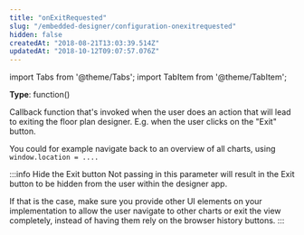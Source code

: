 ```yaml
---
title: "onExitRequested"
slug: "/embedded-designer/configuration-onexitrequested"
hidden: false
createdAt: "2018-08-21T13:03:39.514Z"
updatedAt: "2018-10-12T09:07:57.076Z"
---
```


import Tabs from '@theme/Tabs';
import TabItem from '@theme/TabItem';

**Type**: function()  

Callback function that's invoked when the user does an action that will lead to exiting the floor plan designer. E.g. when the user clicks on the "Exit" button. 

You could for example navigate back to an overview of all charts, using `window.location = ....`

:::info Hide the Exit button
Not passing in this parameter will result in the Exit button to be hidden from the user within the designer app.

If that is the case, make sure you provide other UI elements on your implementation to allow the user navigate to other charts or exit the view completely, instead of having them rely on the browser history buttons.
:::

